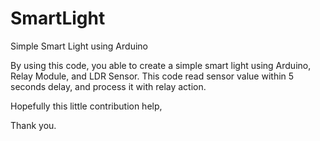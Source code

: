 # SmartLight
Simple Smart Light using Arduino

By using this code, you able to create a simple smart light using Arduino, Relay Module, and LDR Sensor.
This code read sensor value within 5 seconds delay, and process it with relay action.


Hopefully this little contribution help,

Thank you.
